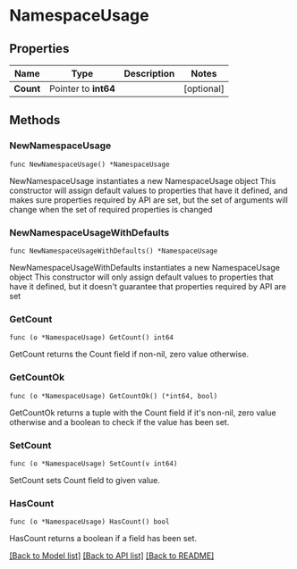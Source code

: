 # NamespaceUsage

## Properties

Name | Type | Description | Notes
------------ | ------------- | ------------- | -------------
**Count** | Pointer to **int64** |  | [optional] 

## Methods

### NewNamespaceUsage

`func NewNamespaceUsage() *NamespaceUsage`

NewNamespaceUsage instantiates a new NamespaceUsage object
This constructor will assign default values to properties that have it defined,
and makes sure properties required by API are set, but the set of arguments
will change when the set of required properties is changed

### NewNamespaceUsageWithDefaults

`func NewNamespaceUsageWithDefaults() *NamespaceUsage`

NewNamespaceUsageWithDefaults instantiates a new NamespaceUsage object
This constructor will only assign default values to properties that have it defined,
but it doesn't guarantee that properties required by API are set

### GetCount

`func (o *NamespaceUsage) GetCount() int64`

GetCount returns the Count field if non-nil, zero value otherwise.

### GetCountOk

`func (o *NamespaceUsage) GetCountOk() (*int64, bool)`

GetCountOk returns a tuple with the Count field if it's non-nil, zero value otherwise
and a boolean to check if the value has been set.

### SetCount

`func (o *NamespaceUsage) SetCount(v int64)`

SetCount sets Count field to given value.

### HasCount

`func (o *NamespaceUsage) HasCount() bool`

HasCount returns a boolean if a field has been set.


[[Back to Model list]](../README.md#documentation-for-models) [[Back to API list]](../README.md#documentation-for-api-endpoints) [[Back to README]](../README.md)


